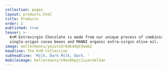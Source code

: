 ```yaml
---
collection: pages
layout: products.html
title: Products
order: 2
published: true
teaser: >-
  K+M Extravirgin Chocolate is made from our unique process of combining
  single-origin cocoa beans and MANNI organic extra-virgin olive oil.
image: kellermanni/yoiuro3r8dk4dqt5ewb2
headline: The K+M Collection
subheadline: 'Milk, Dark Milk, Dark. '
mobileimage: kellermanni/n9ox8kpjc1iyarokl3an
---
```

